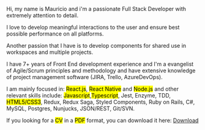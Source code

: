 Hi, my name is Mauricio and i'm a passionate Full Stack Developer with extremely attention to detail.

I love to develop meaningful interactions to the user and ensure best possible performance on all platforms.

Another passion that I have is to develop components for shared use in workspaces and multiple projects.

I have 7+ years of Front End development experience and I'm a evangelist of Agile/Scrum principles and methodology and have extensive knowledge of project management software (JIRA, Trello, AzureDevOps).

I am mainly focused in: <mark>React.js</mark>, <mark>React Native</mark> and <mark>Node.js</mark>
and other relevant skills include: <mark>Javascript</mark>,<mark>Typescript</mark>, Jest, Enzyme, TDD, <mark>HTML5/CSS3</mark>, Redux, Redux Saga, Styled Components, Ruby on Rails, C#, MySQL, Postgres, Nunjucks, JSON/REST, Git/SVN.

If you looking for a <mark>CV</mark> in a <mark>PDF</mark> format, you can download it here: [Download](./CV-MauricioBlum-2020-1.pdf)
